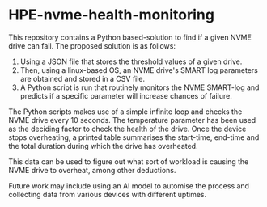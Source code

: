 # HPE-nvme-health-monitoring
This repository contains a Python based-solution to find if a given NVME drive can fail. The proposed solution is as follows:

1. Using a JSON file that stores the threshold values of a given drive.
2. Then, using a linux-based OS, an NVME drive's SMART log parameters are obtained and stored in a CSV file.
3. A Python script is run that routinely monitors the NVME SMART-log and predicts if a specific parameter will increase chances of failure.

The Python scripts makes use of a simple infinite loop and checks the NVME drive every 10 seconds. The temperature parameter has been used as the deciding factor to check the health of the drive. Once the device stops overheating, a printed table summarises the start-time, end-time and the total duration during which the drive has overheated. 

This data can be used to figure out what sort of workload is causing the NVME drive to overheat, among other deductions.

Future work may include using an AI model to automise the process and collecting data from various devices with different uptimes.
